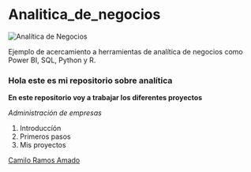# Analitica_de_negocios
![Analítica de Negocios](https://blog.es.logicalis.com/hs-fs/hubfs/iStock_000073271969_Small-2.jpg?width=620&height=439&name=iStock_000073271969_Small-2.jpg)

Ejemplo de acercamiento a herramientas de analítica de negocios como Power BI, SQL, Python y R.

### Hola este es mi repositorio sobre analítica

**En este repositorio voy a trabajar los diferentes proyectos**

*Administración de empresas*

1. Introduccíón
2. Primeros pasos
3. Mis proyectos 

[Camilo Ramos Amado](www.linkedin.com/in/camilo-ramos327)





